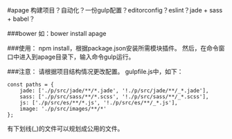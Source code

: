 #apage
构建项目？自动化？一份gulp配置？editorconfig？eslint？jade + sass + babel？

###bower
如：bower install apage

###使用：
npm install，根据package.json安装所需模块插件。
然后，在命令窗口中进入到apage目录下，输入命令gulp运行。

###注意：
请根据项目结构情况更改配置。
gulpfile.js中，如下：
```
const paths = {
    jade: ['./p/src/jade/**/*.jade', '!./p/src/jade/**/_*.jade'],
    sass: ['./p/src/sass/**/*.scss', '!./p/src/sass/**/_*.scss'],
    js: ['./p/src/es/**/*.js', '!./p/src/es/**/_*.js'],
    image: './p/src/images/**/*'
};
```
有下划线(_)的文件可以规划成公用的文件。
